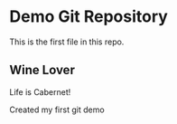 # Demo Git Repository

This is the first file in this repo.

## Wine Lover

Life is Cabernet!


Created my first git demo
